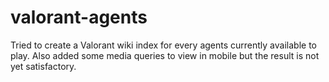 # valorant-agents

Tried to create a Valorant wiki index for every agents currently available to play.
Also added some media queries to view in mobile but the result is not yet satisfactory.
